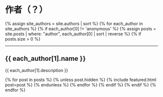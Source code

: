 ---
---

# 作者（？）

<section class="author-list">
{% assign site_authors = site.authors | sort %}
{% for each_author in site_authors %}
  {% if each_author[0] != 'anonymous' %}
    {% assign posts = site.posts | where: "author", each_author[0] | sort | reverse %}
    {% if posts.size > 0 %}
      <hr />
      <h2 id="{{ each_author[0] }}">{{ each_author[1].name }}</h2>
      <p>{{ each_author[1].description }}</p>
      {% for post in posts %}
        {% unless post.hidden %}
          {% include featured.html post=post %}
        {% endunless %}
      {% endfor %}
    {% endif %}
  {% endif %}
{% endfor %}
</section>
